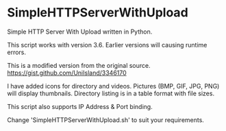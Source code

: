 # SimpleHTTPServerWithUpload
Simple HTTP Server With Upload written in Python.

This script works with version 3.6.
Earlier versions will causing runtime errors.

This is a modified version from the original source.
https://gist.github.com/UniIsland/3346170

I have added icons for directory and videos.
Pictures (BMP, GIF, JPG, PNG) will display thumbnails.
Directory listing is in a table format with file sizes.

This script also supports IP Address & Port binding.

Change 'SimpleHTTPServerWithUpload.sh' to suit your requirements.

